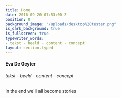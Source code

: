 ```yaml
---
title: Home
date: 2016-09-20 07:53:00 Z
position: 0
background_image: "/uploads/desktop%20tester.png"
is_dark_background: true
is_fullscreen: true
typewriter_words:
- tekst - beeld - content - concept
layout: section.typed
---
```


#### Eva De Geyter

###### <span id="typed">tekst - beeld - content - concept</span>


In the end we'll all become stories 